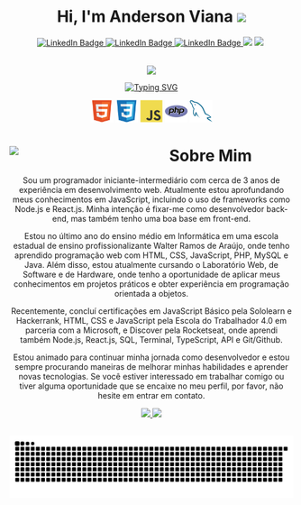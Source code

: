 <h1 align="center">Hi, I'm Anderson Viana <img src="https://media3.giphy.com/media/v1.Y2lkPTc5MGI3NjExMTllNTE2ZWM1M2FjNWM3ODZkMjMzZjc2ZjhiNDdkM2YyOTdiMTJlZSZjdD1z/hvRJCLFzcasrR4ia7z/giphy.gif" width="35" /></h1>
<div align="center">
  <a href="https://www.linkedin.com/in/andersonvianaa" target="_blank">
    <img src="https://img.shields.io/badge/linkedIn-blue?style=flat&logo=linkedin&logoColor=white" alt="LinkedIn Badge"/>
  </a>
  <a href="https://github.com/andersonzero0" target="_blank">
    <img src="https://img.shields.io/badge/github-black?style=flat&logo=github&logoColor=white" alt="LinkedIn Badge"/>
  </a>
  <a href="https://linktr.ee/dev_andersonzero" target="_blank">
    <img src="https://img.shields.io/badge/redirect-green?style=flat&logo=linktree&logoColor=white" alt="LinkedIn Badge"/>
  </a>
  <img src="https://img.shields.io/github/followers/andersonzero0?color=gree&logo=github" />
  <img src="https://img.shields.io/github/stars/andersonzero0?color=gree&logo=github&logoColor=white" />
  <img src="https://komarev.com/ghpvc/?username=andersonzero0&style=flat-square&color=blue" alt=""/>
</div>

##

<div id="header" align="center">
  <img src="https://media.tenor.com/dHk-LfzHrtwAAAAj/linux-computer.gif" width="100px" align="center"/>

  [![Typing SVG](https://readme-typing-svg.herokuapp.com?font=Fira+Code&weight=500&pause=1000&color=CF0210&center=true&width=435&lines=Developer)](https://git.io/typing-svg)
</div>

<div align="center">
  <img src="https://raw.githubusercontent.com/devicons/devicon/master/icons/html5/html5-original.svg" width="40" />
  <img src="https://raw.githubusercontent.com/devicons/devicon/master/icons/css3/css3-original.svg" width="40" />
  <img src="https://raw.githubusercontent.com/devicons/devicon/master/icons/javascript/javascript-original.svg" width="40" />
  <img src="https://raw.githubusercontent.com/devicons/devicon/master/icons/php/php-original.svg" width="40" />
  <img src="https://raw.githubusercontent.com/devicons/devicon/master/icons/mysql/mysql-original.svg" width="40" />
</div>

##
<div align="center">
 <img align="left" src="https://i.imgur.com/fJdi2kV.png" width="210px"/>

  <h1 align="center">Sobre Mim</h1>
  
  <p>Sou um programador iniciante-intermediário com cerca de 3 anos de experiência em desenvolvimento web. Atualmente estou aprofundando meus conhecimentos em JavaScript, incluindo o uso de frameworks como Node.js e React.js. Minha intenção é fixar-me como desenvolvedor back-end, mas também tenho uma boa base em front-end.

Estou no último ano do ensino médio em Informática em uma escola estadual de ensino profissionalizante Walter Ramos de Araújo, onde tenho aprendido programação web com HTML, CSS, JavaScript, PHP, MySQL e Java. Além disso, estou atualmente cursando o Laboratório Web, de Software e de Hardware, onde tenho a oportunidade de aplicar meus conhecimentos em projetos práticos e obter experiência em programação orientada a objetos.

Recentemente, concluí certificações em JavaScript Básico pela Sololearn e Hackerrank, HTML, CSS e JavaScript pela Escola do Trabalhador 4.0 em parceria com a Microsoft, e Discover pela Rocketseat, onde aprendi também Node.js, React.js, SQL, Terminal, TypeScript, API e Git/Github.

Estou animado para continuar minha jornada como desenvolvedor e estou sempre procurando maneiras de melhorar minhas habilidades e aprender novas tecnologias. Se você estiver interessado em trabalhar comigo ou tiver alguma oportunidade que se encaixe no meu perfil, por favor, não hesite em entrar em contato.</p>
  
</div>

<div align="center">
    <a href="https://github.com/andersonzero0">
    <img height="180em" src="https://github-readme-stats.vercel.app/api?username=andersonzero0&show_icons=true&theme=dark&include_all_commits=true&count_private=true"/>
    <img height="180em" src="https://github-readme-stats.vercel.app/api/top-langs/?username=andersonzero0&layout=compact&langs_count=7&theme=dark">
</div>

##
  
 <div align="center"> 
  
![Snake animation](https://github.com/andersonzero0/andersonzero0/blob/output/github-contribution-grid-snake.svg)
   
  </div>  
